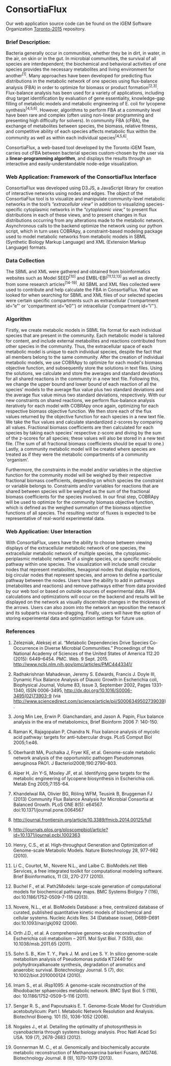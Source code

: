 # ConsortiaFlux

Our web application source code can be found on the iGEM Software Organization
[Toronto-2015](https://github.com/igemsoftware/Toronto-2015) repository.

### Brief Description:

Bacteria generally occur in communities, whether they be in dirt, in water, in the air, on skin or in the gut. In microbial communities, the survival of all species are interdependent; the biochemical and behavioral activities of one species provides the necessary metabolites and living environment for another<sup>[1]</sup>. Many approaches have been developed for predicting flux distributions in the metabolic network of one species using flux-balance analysis (FBA) in order to optimize for biomass or product formation<sup>[2,3]</sup>. Flux-balance analysis has been used for a variety of applications, including drug target identification by evaluation of gene essentiality, knowledge-gap filling of metabolic models and metabolic engineering of E. coli for lycopene synthesis<sup>[4,5,6]</sup>. However, algorithms to perform FBA at a community level have been rare and complex (often using non-linear programming and presenting high difficulty for solvers). In community FBA (cFBA), the exchange of metabolites between species, the biomass, relative fitness, and competitive ability of each species affects metabolic flux within the community as well as within each individual species<sup>[4,5,6]</sup>.

ConsortiaFlux, a web-based tool developed by the Toronto iGEM Team, carries out cFBA between bacterial species custom-chosen by the user via a __linear-programming algorithm__, and displays the results through an interactive and easily-understandable node-edge visualization.

### Web Application: Framework of the ConsortiaFlux Interface

ConsortiaFlux was developed using D3.JS, a JavaScript library for creation of interactive networks using nodes and edges. The object of the ConsortiaFlux tool is to visualize and manipulate community-level metabolic networks in the tool’s _“extracellular view”_ in addition to visualizing species-specific cytoplasmic networks in the _“cytoplasmic view,”_ to present flux distributions in each of these views, and to present changes in flux distributions occurring from any alterations made to the metabolic network. Asynchronous calls to the backend optimize the network using our python script, which in turn uses COBRApy, a constraint-based modeling package used to model metabolic networks from metabolic models in SBML (Synthetic Biology Markup Language) and XML (Extension Markup Language) formats.

### Data Collection

The SBML and XML were gathered and obtained from bioinformatics websites such as Model SEED<sup>[10]</sup> and EMBL-EBI<sup>[11,12,13]</sup> as well as directly from some research articles<sup>[14-19]</sup>. All SBML and XML files collected were used to contribute and help calculate the FBA in ConsortiaFlux. What we looked for when searching for SBML and XML files of our selected species were certain specific compartments such as extracellular ('compartment id=”e”' or 'compartment id=”e0”') or intracellular ('compartment id=”i”').

### Algorithm

Firstly, we create metabolic models in SBML file format for each individual species that are present in the community. Each metabolic model is tailored for content, and include external metabolites and reactions contributed from other species in the community. Thus, the extracellular space of each metabolic model is unique to each individual species, despite the fact that all members belong to the same community. After the creation of individual metabolic models, we use COBRApy to optimize for each model's biomass objective function, and subsequently store the solutions in text files. Using the solutions, we calculate and store the averages and standard deviations for all shared reactions in the community in a new text file. Following this, we change the upper bound and lower bound of each reaction of all the species’ models to the average flux value plus two standard deviations and the average flux value minus two standard deviations, respectively. With our new constraints on shared reactions, we perform flux-balance analysis iteratively for each model with COBRApy once again, optimizing for each respective biomass objective function. We then store each of the flux values returned by the objective function for each species in a new text file. We take the flux values and calculate standardized z-scores by comparing all values. Fractional biomass coefficients are then calculated for each species by taking each species' respective z-score and diving by the sum of the z-scores for all species; these values will also be stored in a new text file. (The sum of all fractional biomass coefficients should be equal to one.) Lastly, a community metabolic model will be created where species are treated as if they were the metabolic compartments of a community 'organism'.

Furthermore, the constraints in the model and/or variables in the objective function for the community model will be weighed by their respective fractional biomass coefficients, depending on which species the constraint or variable belongs to. Constraints and/or variables for reactions that are shared between species will be weighed as the sum of the fractional biomass coefficients for the species involved. In our final step, COBRApy will be used to optimize for the community biomass objective function, which is defined as the weighed summation of the biomass objective functions of all species. The resulting vector of fluxes is expected to be representative of real-world experimental data.  

### Web Application: User Interaction

With ConsortiaFlux, users have the ability to choose between viewing displays of the extracellular metabolic network of one species, the extracellular metabolic network of multiple species, the cytoplasmic-periplasmic metabolic network of a single species, or a specific metabolic pathway within one species. The visualization will include small circular nodes that represent metabolites, hexagonal nodes that display reactions, big circular nodes that represent species, and arrows to define a particular pathway between the nodes. Users have the ability to add in pathways (metabolites and reactions) and remove pathways either from data provided by our web tool or based on outside sources of experimental data. FBA calculations and optimizations will occur on the backend and results will be displayed on the network as visually discernible changes in the thickness of the arrows. Users can also zoom into the network an  reposition the network and its subparts via mouse-dragging. Finally, users will have the option of storing experimental data and optimization settings for future use.

### References

1. Zelezniak, Aleksej et al. “Metabolic Dependencies Drive Species Co-Occurrence in Diverse Microbial Communities.” Proceedings of the National Academy of Sciences of the United States of America 112.20 (2015): 6449–6454. PMC. Web. 9 Sept. 2015. http://www.ncbi.nlm.nih.gov/pmc/articles/PMC4443341/

2. Radhakrishnan Mahadevan, Jeremy S. Edwards, Francis J. Doyle III, Dynamic Flux Balance Analysis of Diauxic Growth in Escherichia coli, Biophysical Journal, Volume 83, Issue 3, September 2002, Pages 1331-1340, ISSN 0006-3495, http://dx.doi.org/10.1016/S0006-3495(02)73903-9 (via http://www.sciencedirect.com/science/article/pii/S0006349502739039).

3. Jong Min Lee, Erwin P. Gianchandani, and Jason A. Papin, Flux balance analysis in the era of metabolomics, Brief Bioinform 2006 7: 140-150.

4. Raman K, Rajagopalan P, Chandra N. Flux balance analysis of mycolic acid pathway: targets for anti-tubercular drugs. PLoS Comput Biol 2005;1:e46.

5. Oberhardt MA, Puchalka J, Fryer KE, et al. Genome-scale metabolic network analysis of the opportunistic pathogen Pseudomonas aeruginosa PAO1. J Bacteriol2008;190:2790-803.

6. Alper H, Jin Y-S, Moxley JF, et al. Identifying gene targets for the metabolic engineering of lycopene biosynthesis in Escherichia coli. Metab Eng 2005;7:155-64.

7. Khandelwal RA, Olivier BG, Röling WFM, Teusink B, Bruggeman FJ (2013) Community Flux Balance Analysis for Microbial Consortia at Balanced Growth. PLoS ONE 8(5): e64567. doi:10.1371/journal.pone.0064567

8. http://journal.frontiersin.org/article/10.3389/fmicb.2014.00125/full

9. http://journals.plos.org/ploscompbiol/article?id=10.1371/journal.pcbi.1002363

10. Henry, C.S., et al. High-throughput Generation and Optimization of Genome-scale Metabolic Models. Nature Biotechnology 28, 977-982 (2010).

11. Li C., Courtot, M., Novere N.L., and Laibe C. BioModels.net Web Services, a free integrated toolkit for computational modeling software. Brief Bioinformatics, 11 (3), 270-277 (2010).

12. Buchel F., et al. Path2Models: large-scale generation of computational models for biochemical pathway maps. BMC Systems Biolgoy 7 (116), doi:10.1186/1752-0509-7-116 (2013).

13. Novere, N.L., et al. BioModels Database: a free, centralized database of curated, published quantitative kinetic models of biochemical and cellular systems. Nucleic Acids Res. 34 (Database issue), D689-D691 doi:10.1093/nar/gkj092 (2006).

14. Orth J.D., et al. A comprehensive genome-scale reconstruction of Escherichia coli metabolism – 2011. Mol Syst Biol. 7 (535), doi: 10.1038/msb.2011.65 (2011).

15. Sohn S. B., Kim T. Y., Park J. M. and Lee S. Y. In silico genome-scale metabolism analysis of Pseudomonas putida KT2440 for polyhydroxyalkanoate synthesis, degradation of aromatics and anaerobic survival. Biotechnology Journal. 5 (7), doi: 10.1002/biot.2010000124 (2010).

16. Imam S., et al. iRsp1095: A genome-scale reconstruction of the Rhodobacter sphaeroides metabolic network. BMC Syst Biol. 5 (116), doi: 10.1186/1752-0509-5-116 (2011).

17. Sengar R. S., and Papoutsakis E. T. Genome-Scale Model for Clostridium acetobutylicum: Part I. Metabolic Network Resolution and Analysis. Biotechnol Bioeng. 101 (5), 1036-1052 (2008).

18. Nogales J., et al. Detailing the optimality of photosynthesis in cyanobacteria through systems biology analysis. Proc Natl Acad Sci USA. 109 (7), 2678-2683 (2012).

18. Gonnerman M. C., et al. Genomically and biochemically accurate metabolic reconstruction of Methanosarcina barkeri Fusaro, iMG746. Biotechnology Journal. 8 (9), 1070-1079 (2013).
